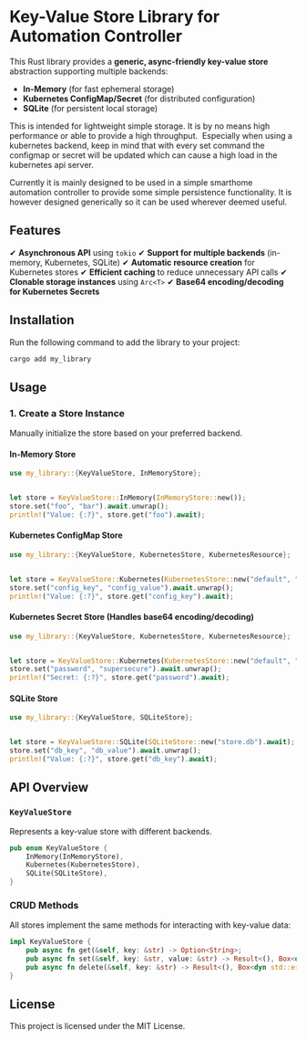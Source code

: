 # Key-Value Store Library for Automation Controller

This Rust library provides a **generic, async-friendly key-value store** abstraction supporting multiple backends:

- **In-Memory** (for fast ephemeral storage)
- **Kubernetes ConfigMap/Secret** (for distributed configuration)
- **SQLite** (for persistent local storage)

This is intended for lightweight simple storage. It is by no means high performance or able to provide a high throughput.  Especially when using a kubernetes backend, keep in mind that with every set command the configmap or secret will be updated which can cause a high load in the kubernetes api server.

Currently it is mainly designed to be used in a simple smarthome automation controller to provide some simple persistence functionality. It is however designed generically so it can be used wherever deemed useful.&#x20;

## Features

✔ **Asynchronous API** using `tokio`
✔ **Support for multiple backends** (in-memory, Kubernetes, SQLite)
✔ **Automatic resource creation** for Kubernetes stores
✔ **Efficient caching** to reduce unnecessary API calls
✔ **Clonable storage instances** using `Arc<T>`
✔ **Base64 encoding/decoding for Kubernetes Secrets**

## Installation

Run the following command to add the library to your project:

```sh
cargo add my_library
```

## Usage

### 1. Create a Store Instance

Manually initialize the store based on your preferred backend.

#### **In-Memory Store**

```rust
use my_library::{KeyValueStore, InMemoryStore};


let store = KeyValueStore::InMemory(InMemoryStore::new());
store.set("foo", "bar").await.unwrap();
println!("Value: {:?}", store.get("foo").await);
```

#### **Kubernetes ConfigMap Store**

```rust
use my_library::{KeyValueStore, KubernetesStore, KubernetesResource};


let store = KeyValueStore::Kubernetes(KubernetesStore::new("default", "config", KubernetesResource::ConfigMap).await.unwrap());
store.set("config_key", "config_value").await.unwrap();
println!("Value: {:?}", store.get("config_key").await);
```

#### **Kubernetes Secret Store** (Handles base64 encoding/decoding)

```rust
use my_library::{KeyValueStore, KubernetesStore, KubernetesResource};


let store = KeyValueStore::Kubernetes(KubernetesStore::new("default", "my-secret", KubernetesResource::Secret).await.unwrap());
store.set("password", "supersecure").await.unwrap();
println!("Secret: {:?}", store.get("password").await);
```

#### **SQLite Store**

```rust
use my_library::{KeyValueStore, SQLiteStore};


let store = KeyValueStore::SQLite(SQLiteStore::new("store.db").await);
store.set("db_key", "db_value").await.unwrap();
println!("Value: {:?}", store.get("db_key").await);
```

## API Overview

### **`KeyValueStore`**

Represents a key-value store with different backends.

```rust
pub enum KeyValueStore {
    InMemory(InMemoryStore),
    Kubernetes(KubernetesStore),
    SQLite(SQLiteStore),
}
```

### **CRUD Methods**

All stores implement the same methods for interacting with key-value data:

```rust
impl KeyValueStore {
    pub async fn get(&self, key: &str) -> Option<String>;
    pub async fn set(&self, key: &str, value: &str) -> Result<(), Box<dyn std::error::Error>>;
    pub async fn delete(&self, key: &str) -> Result<(), Box<dyn std::error::Error>>;
}
```

##

## License

This project is licensed under the MIT License.
